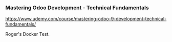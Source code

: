 ### Mastering Odoo Development - Technical Fundamentals

https://www.udemy.com/course/mastering-odoo-9-development-technical-fundamentals/

Roger's Docker Test.
 